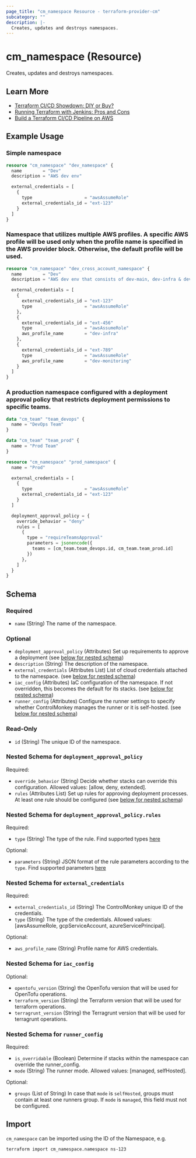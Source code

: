 ```yaml
---
page_title: "cm_namespace Resource - terraform-provider-cm"
subcategory: ""
description: |-
  Creates, updates and destroys namespaces.
---
```


# cm_namespace (Resource)

Creates, updates and destroys namespaces.

## Learn More

- [Terraform CI/CD Showdown: DIY or Buy?](https://controlmonkey.io/blog/terraform-diy-vs-buy/)
- [Running Terraform with Jenkins: Pros and Cons](https://controlmonkey.io/blog/running-terraform-with-jenkins/)
- [Build a Terraform CI/CD Pipeline on AWS](https://controlmonkey.io/blog/terraform-ci-cd-pipeline-aws/)

## Example Usage

### Simple namespace
```terraform
resource "cm_namespace" "dev_namespace" {
  name        = "Dev"
  description = "AWS dev env"

  external_credentials = [
    {
      type                    = "awsAssumeRole"
      external_credentials_id = "ext-123"
    }
  ]
}
```

### Namespace that utilizes multiple AWS profiles. A specific AWS profile will be used only when the profile name is specified in the AWS provider block. Otherwise, the default profile will be used.
```terraform
resource "cm_namespace" "dev_cross_account_namespace" {
  name        = "Dev"
  description = "AWS dev env that consists of dev-main, dev-infra & dev-monitoring AWS accounts"

  external_credentials = [
    {
      external_credentials_id = "ext-123"
      type                    = "awsAssumeRole"
    },
    {
      external_credentials_id = "ext-456"
      type                    = "awsAssumeRole"
      aws_profile_name        = "dev-infra"
    },
    {
      external_credentials_id = "ext-789"
      type                    = "awsAssumeRole"
      aws_profile_name        = "dev-monitoring"
    }
  ]
}
```

### A production namespace configured with a deployment approval policy that restricts deployment permissions to specific teams.
```terraform
data "cm_team" "team_devops" {
  name = "DevOps Team"
}

data "cm_team" "team_prod" {
  name = "Prod Team"
}

resource "cm_namespace" "prod_namespace" {
  name = "Prod"

  external_credentials = [
    {
      type                    = "awsAssumeRole"
      external_credentials_id = "ext-123"
    }
  ]

  deployment_approval_policy = {
    override_behavior = "deny"
    rules = [
      {
        type = "requireTeamsApproval"
        parameters = jsonencode({
          teams = [cm_team.team_devops.id, cm_team.team_prod.id]
        })
      },
    ]
  }
}
```


<!-- schema generated by tfplugindocs -->
## Schema

### Required

- `name` (String) The name of the namespace.

### Optional

- `deployment_approval_policy` (Attributes) Set up requirements to approve a deployment (see [below for nested schema](#nestedatt--deployment_approval_policy))
- `description` (String) The description of the namespace.
- `external_credentials` (Attributes List) List of cloud credentials attached to the namespace. (see [below for nested schema](#nestedatt--external_credentials))
- `iac_config` (Attributes) IaC configuration of the namespace. If not overridden, this becomes the default for its stacks. (see [below for nested schema](#nestedatt--iac_config))
- `runner_config` (Attributes) Configure the runner settings to specify whether ControlMonkey manages the runner or it is self-hosted. (see [below for nested schema](#nestedatt--runner_config))

### Read-Only

- `id` (String) The unique ID of the namespace.

<a id="nestedatt--deployment_approval_policy"></a>
### Nested Schema for `deployment_approval_policy`

Required:

- `override_behavior` (String) Decide whether stacks can override this configuration. Allowed values: [allow, deny, extended].
- `rules` (Attributes List) Set up rules for approving deployment processes. At least one rule should be configured (see [below for nested schema](#nestedatt--deployment_approval_policy--rules))

<a id="nestedatt--deployment_approval_policy--rules"></a>
### Nested Schema for `deployment_approval_policy.rules`

Required:

- `type` (String) The type of the rule. Find supported types [here](https://docs.controlmonkey.io/controlmonkey-api/api-enumerations#deployment-approval-policy-rule-types)

Optional:

- `parameters` (String) JSON format of the rule parameters according to the `type`. Find supported parameters [here](https://docs.controlmonkey.io/controlmonkey-api/approval-policy-rules)



<a id="nestedatt--external_credentials"></a>
### Nested Schema for `external_credentials`

Required:

- `external_credentials_id` (String) The ControlMonkey unique ID of the credentials.
- `type` (String) The type of the credentials. Allowed values: [awsAssumeRole, gcpServiceAccount, azureServicePrincipal].

Optional:

- `aws_profile_name` (String) Profile name for AWS credentials.


<a id="nestedatt--iac_config"></a>
### Nested Schema for `iac_config`

Optional:

- `opentofu_version` (String) the OpenTofu version that will be used for OpenTofu operations.
- `terraform_version` (String) the Terraform version that will be used for terraform operations.
- `terragrunt_version` (String) the Terragrunt version that will be used for terragrunt operations.


<a id="nestedatt--runner_config"></a>
### Nested Schema for `runner_config`

Required:

- `is_overridable` (Boolean) Determine if stacks within the namespace can override the runner_config.
- `mode` (String) The runner mode. Allowed values: [managed, selfHosted].

Optional:

- `groups` (List of String) In case that `mode` is `selfHosted`, groups must contain at least one runners group. If `mode` is `managed`, this field must not be configured.

## Import

`cm_namespace` can be imported using the ID of the Namespace, e.g.

```shell
terraform import cm_namespace.namespace ns-123
```